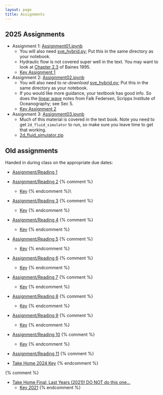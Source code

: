 ```yaml
---
layout: page
title: Assignments
---
```


## 2025 Assignments

- Assignment 1: [Assignment01.ipynb](../Assignments/Assignment01.ipynb)
  - You will also need [sve_hybrid.py](../Assignments/sve_hybrid.py); Put this in the same directory as your notebook.
  - Hydraulic flow is not covered super well in the text.  You may want to look at [Chapter 2.3](../pdfs/Baines2.3.pdf) of Baines 1995.
  - [Key Assignment 1](../Assignments/Assignment01Key.ipynb)
- Assignment 2: [Assignment02.ipynb](../Assignments/Assignment02.ipynb)
  - You will also need to _re-download_ [sve_hybrid.py](../Assignments/sve_hybrid.py); Put this in the same directory as your notebook.
  - If you would like more guidance, your textbook has good info.  So does the [linear wave](../pdfs/LinearWaveNotes_4March2019.pdf) notes from Falk Federsen, Scripps Institute of Oceanography; see Sec 5.
  - [Key Assignment 2](../Assignments/Assignment02Key.ipynb)
- Assignment 3: [Assignment03.ipynb](../Assignments/Assignment03.ipynb)
  - Much of this material is covered in the text book.  Note you need to get `2d_fluid_simulator` to run, so make sure you leave time to get that working.
  - [2d_fluid_simulator.zip](./2d-fluid-simulator.zip)




## Old assignments
Handed in during class on the appropriate due dates:

  - [Assignment/Reading 1](../Assignments/Assignment01/)
  - [Assignment/Reading 2](../Assignments/Assignment02/)
    {% comment %}
    - [Key](../Assignments/Assign2Key.pdf)
    {% endcomment %}\
  - [Assignment/Reading 3](../Assignments/Assignment03/)
    {% comment %}

    - [Key](../Assignments/Assignment3Key.html)
    {% endcomment %}

  - [Assignment/Reading 4](../Assignments/Assignment04/)
    {% comment %}
    - [Key](../Assignments/Assignment4Key.html)
    {% endcomment %}

  - [Assignment/Reading 5](../Assignments/Assignment05/)
    {% comment %}
    - [Key](../Assignments/Assignment5Key.html)
    {% endcomment %}
  - [Assignment/Reading 6](../Assignments/Assignment06/)
    {% comment %}
    - [Key](../Assignments/Assignment6Key.html)
    {% endcomment %}
  - [Assignment/Reading 7](../Assignments/Assignment07/)
    {% comment %}
    - [Key](../Assignments/Assignment07Key.pdf)
    {% endcomment %}

  - [Assignment/Reading 8](../Assignments/Assignment08/)
    {% comment %}
    - [Key](../Assignments/Assignment08Key.html)
    {% endcomment %}
  - [Assignment/Reading 9](../Assignments/Assignment09/)
    {% comment %}
    - [Key](../Assignments/Assignment09Key.pdf)
    {% endcomment %}
  - [Assignment/Reading 10](../Assignments/Assignment10/)
    {% comment %}
    - [Key](../Assignments/Assignment10key.html)
    {% endcomment %}
  - [Assignment/Reading 11](../Assignments/Assignment11/)
  {% comment %}

  - [Take Home 2024 Key](../Assignments/TakeHome2024Key.pdf)
  {% endcomment %}

   {% comment %}
  - [Take Home Final: Last Years (2021)!  DO NOT do this one...](../Assignments/TakeHome2021NoKey.pdf)
      - [Key 2021](../Assignments/TakeHome2021.pdf)
  {% endcomment %}
